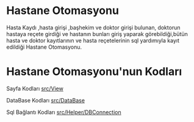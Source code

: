 # Hastane Otomasyonu

Hasta Kaydı ,hasta girişi ,başhekim ve doktor girişi bulunan, doktorun hastaya reçete girdiği ve hastanın bunları giriş yaparak görebildiği,bütün hasta ve doktor kayıtlarının ve hasta reçetelerinin sql yardımıyla kayıt edildiği Hastane Otomasyonu.

# Hastane Otomasyonu'nun Kodları

Sayfa Kodları [src/View](https://github.com/enesaks/HastaneOtomasyonu/tree/master/src/View)

DataBase Kodları [src/DataBase](https://github.com/enesaks/HastaneOtomasyonu/tree/master/src/DataBase)

Sql Bağlantı Kodları [src/Helper/DBConnection](https://github.com/enesaks/HastaneOtomasyonu/blob/master/src/Helper/DBConnection.java)
